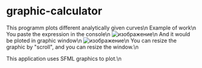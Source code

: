 # graphic-calculator
This programm plots different analytically given curves\n
Example of work\n
You paste the expression in the console\n
![изображение](https://user-images.githubusercontent.com/71639489/179046847-5df85e42-d274-4c6c-a367-a8872d840508.png)\n
And it would be ploted in graphic window\n
![изображение](https://user-images.githubusercontent.com/71639489/179047367-d927d737-da6e-4fe4-89bb-2d73f7dd7794.png)\n
You can resize the graphic by "scroll", and you can resize the window.\n

This application uses SFML graphics to plot.\n
